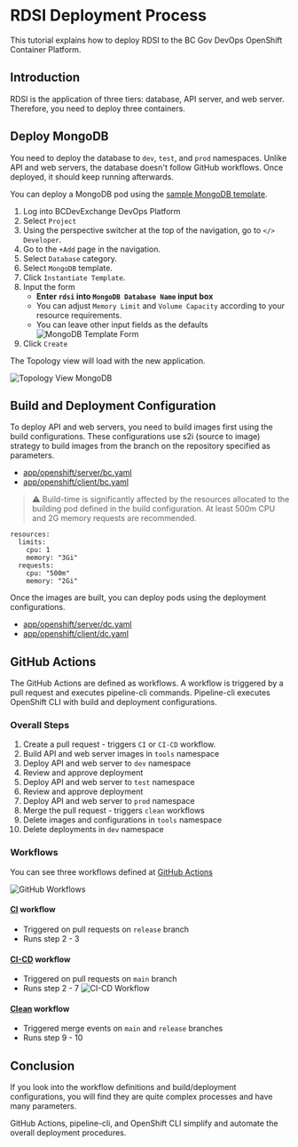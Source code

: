 # RDSI Deployment Process

This tutorial explains how to deploy RDSI to the BC Gov DevOps OpenShift Container Platform.

## Introduction

RDSI is the application of three tiers: database, API server, and web server. Therefore, you need to deploy three containers.

## Deploy MongoDB

You need to deploy the database to `dev`, `test`, and `prod` namespaces. Unlike API and web servers, the database doesn't follow GitHub workflows. Once deployed, it should keep running afterwards.

You can deploy a MongoDB pod using the [sample MongoDB template](https://github.com/sclorg/mongodb-container).

1. Log into BCDevExchange DevOps Platform
2. Select `Project` 
3. Using the perspective switcher at the top of the navigation, go to `</> Developer`.
4. Go to the `+Add` page in the navigation.
5. Select `Database` category.
6. Select `MongoDB` template.
7. Click `Instantiate Template`.
8. Input the form
   - **Enter `rdsi` into `MongoDB Database Name` input box**
   - You can adjust `Memory Limit` and `Volume Capacity` according to your resource requirements.
   - You can leave other input fields as the defaults
   ![MongoDB Template Form](./images/mongodb-template-form.png)
9. Click `Create`

The Topology view will load with the new application.

![Topology View MongoDB](./images/topology-mongodb.png)

## Build and Deployment Configuration

To deploy API and web servers, you need to build images first using the build configurations. These configurations use s2i (source to image) strategy to build images from the branch on the repository specified as parameters.

- [app/openshift/server/bc.yaml](../openshift/server/bc.yaml)
- [app/openshift/client/bc.yaml](../openshift/client/bc.yaml)

> :warning: Build-time is significantly affected by the resources allocated to the building pod defined in the build configuration. At least 500m CPU and 2G memory requests are recommended.
```
resources:
  limits:
    cpu: 1
    memory: "3Gi"
  requests:
    cpu: "500m"
    memory: "2Gi"
```

Once the images are built, you can deploy pods using the deployment configurations.

- [app/openshift/server/dc.yaml](../openshift/server/dc.yaml)
- [app/openshift/client/dc.yaml](../openshift/client/dc.yaml)

## GitHub Actions

The GitHub Actions are defined as workflows. A workflow is triggered by a pull request and executes pipeline-cli commands. Pipeline-cli executes OpenShift CLI with build and deployment configurations.  

### Overall Steps

1. Create a pull request - triggers `CI` or `CI-CD` workflow.
2. Build API and web server images in `tools` namespace
3. Deploy API and web server to `dev` namespace
4. Review and approve deployment
5. Deploy API and web server to `test` namespace
6. Review and approve deployment
7. Deploy API and web server to `prod` namespace
8. Merge the pull request - triggers `clean` workflows
9. Delete images and configurations in `tools` namespace
10. Delete deployments in `dev` namespace 

### Workflows

You can see three workflows defined at [GitHub Actions](https://github.com/bcgov/citz-dst-capstone-2021/actions)

![GitHub Workflows](./images/github-actions.png)

#### [CI](../../.github/workflows/app-CI.yml) workflow

- Triggered on pull requests on `release` branch
- Runs step 2 - 3

#### [CI-CD](../../.github/workflows/app-CI-CD.yml) workflow

- Triggered on pull requests on `main` branch
- Runs step 2 - 7
![CI-CD Workflow](./images/ci-cd-workflow.png)

#### [Clean](../../.github/workflows/clean.yml) workflow

- Triggered merge events on `main` and `release` branches
- Runs step 9 - 10

## Conclusion

If you look into the workflow definitions and build/deployment configurations, you will find they are quite complex processes and have many parameters.

GitHub Actions, pipeline-cli, and OpenShift CLI simplify and automate the overall deployment procedures.